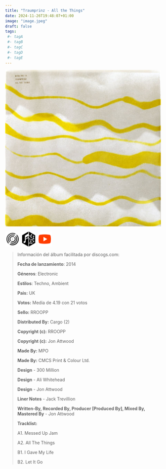 ```yaml
---
title: "Traumprinz - All the Things"
date: 2024-11-26T19:48:07+01:00
image: "image.jpeg"
draft: false
tags:
 #- tagA
 #- tagB
 #- tagC
 #- tagD
 #- tagE
---
```

![cover](image.jpeg (Traumprinz - All-the-Things))
 
[![discogs](../links/svg/discogs.png (discogs))](https://www.discogs.com/master/723952)
[![musicbrainz](../links/svg/musicbrainz.png (musicbrainz))](https://musicbrainz.org/release/f30f17d6-13ea-4dbe-968d-270139b19942)
[![youtube](../links/svg/youtube.png (youtube))](https://www.youtube.com/playlist?list=PL6Hrbe9bwu6_JKyTKvWHmq8t7_yDbnP0h)
 
<!-- [![bandcamp](../links/svg/bandcamp.png (bandcamp))](error) error busqueda -->
<!-- [![lastfm](../links/svg/lastfm.png (lastfm))]() -->
<!-- [![spotify](../links/svg/spotify.png (putify))]() -->
<!-- [![wikipedia](../links/svg/wikipedia.png (wikipedia))](error) -->
 
> Información del álbum facilitada por discogs.com:
> 
> **Fecha de lanzamiento**: 2014
> 
> **Géneros**: Electronic
> 
> **Estilos**: Techno, Ambient
> 
> **Pais:** UK
> 
> **Votos:** Media de 4.19 con 21 votos
> 
> **Sello:** RROOPP
> 
> **Distributed By:** Cargo (2)
> 
> **Copyright (c):** RROOPP
> 
> **Copyright (c):** Jon Attwood
> 
> **Made By:** MPO
> 
> **Made By:** CMCS Print & Colour Ltd.
> 
> **Design** - 300 Million
> 
> **Design** - Ali Whitehead
> 
> **Design** - Jon Attwood
> 
> **Liner Notes** - Jack Trevillion
> 
> **Written-By, Recorded By, Producer [Produced By], Mixed By, Mastered By** - Jon Attwood
> 
> 
> 
> **Tracklist:**
> 
>   A1. Messed Up Jam    
> 
>   A2. All The Things    
> 
>   B1. I Gave My Life    
> 
>   B2. Let It Go    
> 
